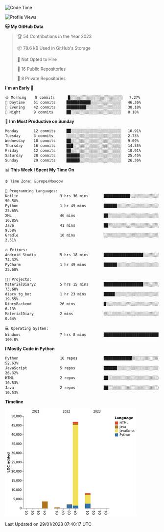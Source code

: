 <!--START_SECTION:waka-->
![Code Time](http://img.shields.io/badge/Code%20Time-7%20hrs%208%20mins-blue)

![Profile Views](http://img.shields.io/badge/Profile%20Views-70-blue)

**🐱 My GitHub Data** 

> 🏆 54 Contributions in the Year 2023
 > 
> 📦 78.6 kB Used in GitHub's Storage 
 > 
> 🚫 Not Opted to Hire
 > 
> 📜 16 Public Repositories 
 > 
> 🔑 8 Private Repositories  
 > 
**I'm an Early 🐤** 

```text
🌞 Morning    8 commits      █░░░░░░░░░░░░░░░░░░░░░░░░   7.27% 
🌆 Daytime    51 commits     ███████████░░░░░░░░░░░░░░   46.36% 
🌃 Evening    42 commits     █████████░░░░░░░░░░░░░░░░   38.18% 
🌙 Night      9 commits      ██░░░░░░░░░░░░░░░░░░░░░░░   8.18%

```
📅 **I'm Most Productive on Sunday** 

```text
Monday       12 commits     ██░░░░░░░░░░░░░░░░░░░░░░░   10.91% 
Tuesday      3 commits      ░░░░░░░░░░░░░░░░░░░░░░░░░   2.73% 
Wednesday    10 commits     ██░░░░░░░░░░░░░░░░░░░░░░░   9.09% 
Thursday     16 commits     ███░░░░░░░░░░░░░░░░░░░░░░   14.55% 
Friday       12 commits     ██░░░░░░░░░░░░░░░░░░░░░░░   10.91% 
Saturday     28 commits     ██████░░░░░░░░░░░░░░░░░░░   25.45% 
Sunday       29 commits     ██████░░░░░░░░░░░░░░░░░░░   26.36%

```


📊 **This Week I Spent My Time On** 

```text
⌚︎ Time Zone: Europe/Moscow

💬 Programming Languages: 
Kotlin                   3 hrs 36 mins       ████████████░░░░░░░░░░░░░   50.58% 
Python                   1 hr 49 mins        ██████░░░░░░░░░░░░░░░░░░░   25.65% 
XML                      46 mins             ██░░░░░░░░░░░░░░░░░░░░░░░   10.85% 
Java                     41 mins             ██░░░░░░░░░░░░░░░░░░░░░░░   9.58% 
Gradle                   10 mins             ░░░░░░░░░░░░░░░░░░░░░░░░░   2.51%

🔥 Editors: 
Android Studio           5 hrs 18 mins       ██████████████████░░░░░░░   74.32% 
PyCharm                  1 hr 49 mins        ██████░░░░░░░░░░░░░░░░░░░   25.68%

🐱‍💻 Projects: 
MaterialDiary2           5 hrs 15 mins       ██████████████████░░░░░░░   73.68% 
diary_tg_bot             1 hr 23 mins        █████░░░░░░░░░░░░░░░░░░░░   19.55% 
DiaryBackend             26 mins             █░░░░░░░░░░░░░░░░░░░░░░░░   6.13% 
MaterialDiary            2 mins              ░░░░░░░░░░░░░░░░░░░░░░░░░   0.64%

💻 Operating System: 
Windows                  7 hrs 8 mins        █████████████████████████   100.0%

```

**I Mostly Code in Python** 

```text
Python                   10 repos            █████████████░░░░░░░░░░░░   52.63% 
JavaScript               5 repos             ██████░░░░░░░░░░░░░░░░░░░   26.32% 
HTML                     2 repos             ██░░░░░░░░░░░░░░░░░░░░░░░   10.53% 
Java                     2 repos             ██░░░░░░░░░░░░░░░░░░░░░░░   10.53%

```


**Timeline**

![Chart not found](https://raw.githubusercontent.com/Adlemex/Adlemex/main/charts/bar_graph.png) 


 Last Updated on 29/01/2023 07:40:17 UTC
<!--END_SECTION:waka-->
